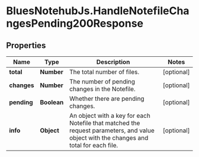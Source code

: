 # BluesNotehubJs.HandleNotefileChangesPending200Response

## Properties

Name | Type | Description | Notes
------------ | ------------- | ------------- | -------------
**total** | **Number** | The total number of files. | [optional] 
**changes** | **Number** | The number of pending changes in the Notefile. | [optional] 
**pending** | **Boolean** | Whether there are pending changes. | [optional] 
**info** | **Object** | An object with a key for each Notefile that matched the request parameters, and value object with the changes and total for each file. | [optional] 


